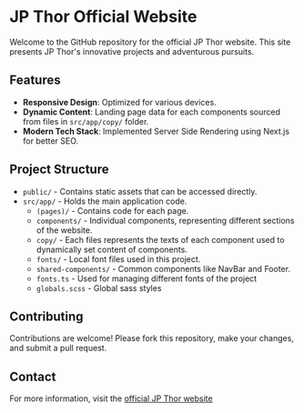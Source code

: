 # JP Thor Official Website

Welcome to the GitHub repository for the official JP Thor website. This site presents JP Thor's innovative projects and adventurous pursuits.

## Features

- **Responsive Design**: Optimized for various devices.
- **Dynamic Content**: Landing page data for each components sourced from files in `src/app/copy/` folder.
- **Modern Tech Stack**: Implemented Server Side Rendering using Next.js for better SEO.

## Project Structure

- `public/` - Contains static assets that can be accessed directly.
- `src/app/` - Holds the main application code.
    - `(pages)/` - Contains code for each page.
    - `components/` - Individual components, representing different sections of the website.
    - `copy/` - Each files represents the texts of each component used to dynamically set content of components.
    - `fonts/` - Local font files used in this project.
    - `shared-components/` - Common components like NavBar and Footer.
    - `fonts.ts` - Used for managing different fonts of the project
    - `globals.scss` - Global sass styles

## Contributing

Contributions are welcome! Please fork this repository, make your changes, and submit a pull request.


## Contact

For more information, visit the [official JP Thor website](https://jpthor.com)